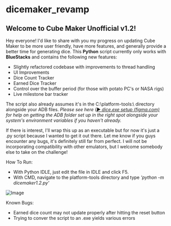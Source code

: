 # dicemaker_revamp

## Welcome to Cube Maker Unofficial v1.2!

Hey everyone! I'd like to share with you my progress on updating Cube Maker to be more user friendly, have more features, and generally provide a better time for generating dice. This **Python** script currently only works with **BlueStacks** and contains the following new features:
- Slightly refactored codebase with improvements to thread handling
- UI Improvements
- Dice Count Tracker
- Earned Dice Tracker
- Control over the buffer period (for those with potato PC's or NASA rigs)
- Live milestone bar tracker

The script also already assumes it's in the C:\platform-tools:\ directory alongside your ADB files. 
*Please see here ([▶ dice.exe setup (figma.com)](https://www.figma.com/proto/2d3icPqyv5V8ow4EWgOmvl/Untitled?type=design&node-id=124-84&t=oXRlJ0X4ydqPNtpJ-0&scaling=min-zoom&page-id=0%3A1) for help on getting the ADB folder set up in the right spot alongside your system's environment variables if you haven't already.* 

If there is interest, I'll wrap this up as an executable but for now it's just a .py script because I wanted to get it out there. Let me know if you guys encounter any bugs, it's definitely still far from perfect. I will not be incorporating compatibility with other emulators, but I welcome somebody else to take on the challenge!

How To Run:
- With Python IDLE, just edit the file in IDLE and click F5.
- With CMD, navigate to the platform-tools directory and type *'python -m dicemaker1.2.py'*

![Image](https://i.imgur.com/zzqATr5.png)


Known Bugs:
- Earned dice count may not update properly after hitting the reset button
- Trying to conver the script to an .exe yields various errors
